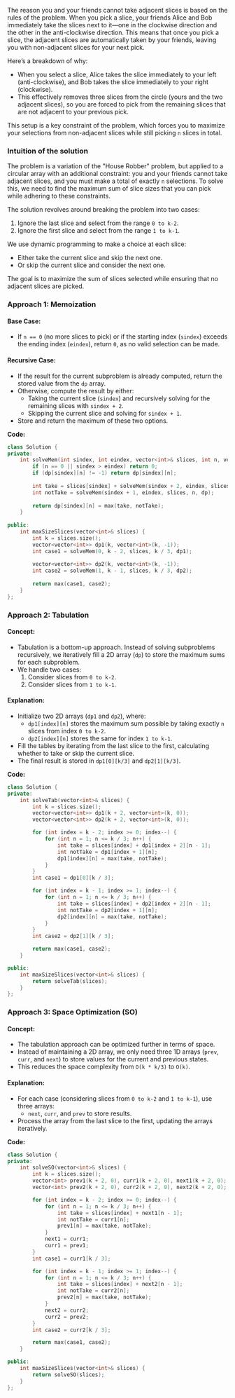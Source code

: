 The reason you and your friends cannot take adjacent slices is based on the rules of the problem. When you pick a slice, your friends Alice and Bob immediately take the slices next to it—one in the clockwise direction and the other in the anti-clockwise direction. This means that once you pick a slice, the adjacent slices are automatically taken by your friends, leaving you with non-adjacent slices for your next pick.

Here’s a breakdown of why:

- When you select a slice, Alice takes the slice immediately to your left (anti-clockwise), and Bob takes the slice immediately to your right (clockwise).
- This effectively removes three slices from the circle (yours and the two adjacent slices), so you are forced to pick from the remaining slices that are not adjacent to your previous pick.

This setup is a key constraint of the problem, which forces you to maximize your selections from non-adjacent slices while still picking `n` slices in total.

### Intuition of the solution

The problem is a variation of the "House Robber" problem, but applied to a circular array with an additional constraint: you and your friends cannot take adjacent slices, and you must make a total of exactly `n` selections. To solve this, we need to find the maximum sum of slice sizes that you can pick while adhering to these constraints.

The solution revolves around breaking the problem into two cases:
1. Ignore the last slice and select from the range `0 to k-2`.
2. Ignore the first slice and select from the range `1 to k-1`.

We use dynamic programming to make a choice at each slice:
- Either take the current slice and skip the next one.
- Or skip the current slice and consider the next one.

The goal is to maximize the sum of slices selected while ensuring that no adjacent slices are picked.

### Approach 1: Memoization

#### Base Case:
- If `n == 0` (no more slices to pick) or if the starting index (`sindex`) exceeds the ending index (`eindex`), return `0`, as no valid selection can be made.

#### Recursive Case:
- If the result for the current subproblem is already computed, return the stored value from the `dp` array.
- Otherwise, compute the result by either:
  - Taking the current slice (`sindex`) and recursively solving for the remaining slices with `sindex + 2`.
  - Skipping the current slice and solving for `sindex + 1`.
- Store and return the maximum of these two options.

**Code:**

```cpp
class Solution {
private:
    int solveMem(int sindex, int eindex, vector<int>& slices, int n, vector<vector<int>>& dp) {
        if (n == 0 || sindex > eindex) return 0;
        if (dp[sindex][n] != -1) return dp[sindex][n];
        
        int take = slices[sindex] + solveMem(sindex + 2, eindex, slices, n - 1, dp);
        int notTake = solveMem(sindex + 1, eindex, slices, n, dp);
        
        return dp[sindex][n] = max(take, notTake);
    }
    
public:
    int maxSizeSlices(vector<int>& slices) {
        int k = slices.size();
        vector<vector<int>> dp1(k, vector<int>(k, -1));
        int case1 = solveMem(0, k - 2, slices, k / 3, dp1);
        
        vector<vector<int>> dp2(k, vector<int>(k, -1));
        int case2 = solveMem(1, k - 1, slices, k / 3, dp2);
        
        return max(case1, case2);
    }
};
```

### Approach 2: Tabulation

#### Concept:
- Tabulation is a bottom-up approach. Instead of solving subproblems recursively, we iteratively fill a 2D array (`dp`) to store the maximum sums for each subproblem.
- We handle two cases:
  1. Consider slices from `0 to k-2`.
  2. Consider slices from `1 to k-1`.

#### Explanation:
- Initialize two 2D arrays (`dp1` and `dp2`), where:
  - `dp1[index][n]` stores the maximum sum possible by taking exactly `n` slices from index `0 to k-2`.
  - `dp2[index][n]` stores the same for index `1 to k-1`.
- Fill the tables by iterating from the last slice to the first, calculating whether to take or skip the current slice.
- The final result is stored in `dp1[0][k/3]` and `dp2[1][k/3]`.
  
**Code:**

```cpp
class Solution {
private:
    int solveTab(vector<int>& slices) {
        int k = slices.size();
        vector<vector<int>> dp1(k + 2, vector<int>(k, 0));
        vector<vector<int>> dp2(k + 2, vector<int>(k, 0));

        for (int index = k - 2; index >= 0; index--) {
            for (int n = 1; n <= k / 3; n++) {
                int take = slices[index] + dp1[index + 2][n - 1];
                int notTake = dp1[index + 1][n];
                dp1[index][n] = max(take, notTake);
            }
        }
        int case1 = dp1[0][k / 3];

        for (int index = k - 1; index >= 1; index--) {
            for (int n = 1; n <= k / 3; n++) {
                int take = slices[index] + dp2[index + 2][n - 1];
                int notTake = dp2[index + 1][n];
                dp2[index][n] = max(take, notTake);
            }
        }
        int case2 = dp2[1][k / 3];

        return max(case1, case2);
    }

public:
    int maxSizeSlices(vector<int>& slices) {
        return solveTab(slices);
    }
};
```

### Approach 3: Space Optimization (SO)

#### Concept:
- The tabulation approach can be optimized further in terms of space.
- Instead of maintaining a 2D array, we only need three 1D arrays (`prev`, `curr`, and `next`) to store values for the current and previous states.
- This reduces the space complexity from `O(k * k/3)` to `O(k)`.

#### Explanation:
- For each case (considering slices from `0 to k-2` and `1 to k-1`), use three arrays:
  - `next`, `curr`, and `prev` to store results.
- Process the array from the last slice to the first, updating the arrays iteratively.

**Code:**

```cpp
class Solution {
private:
    int solveSO(vector<int>& slices) {
        int k = slices.size();
        vector<int> prev1(k + 2, 0), curr1(k + 2, 0), next1(k + 2, 0);
        vector<int> prev2(k + 2, 0), curr2(k + 2, 0), next2(k + 2, 0);

        for (int index = k - 2; index >= 0; index--) {
            for (int n = 1; n <= k / 3; n++) {
                int take = slices[index] + next1[n - 1];
                int notTake = curr1[n];
                prev1[n] = max(take, notTake);
            }
            next1 = curr1;
            curr1 = prev1;
        }
        int case1 = curr1[k / 3];

        for (int index = k - 1; index >= 1; index--) {
            for (int n = 1; n <= k / 3; n++) {
                int take = slices[index] + next2[n - 1];
                int notTake = curr2[n];
                prev2[n] = max(take, notTake);
            }
            next2 = curr2;
            curr2 = prev2;
        }
        int case2 = curr2[k / 3];

        return max(case1, case2);
    }

public:
    int maxSizeSlices(vector<int>& slices) {
        return solveSO(slices);
    }
};
```
